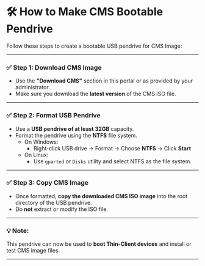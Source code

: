 # 🛠️ How to Make CMS Bootable Pendrive

Follow these steps to create a bootable USB pendrive for CMS Image:

---

### ✅ Step 1: Download CMS Image

- Use the **"Download CMS"** section in this portal or as provided by your administrator.
- Make sure you download the **latest version** of the CMS ISO file.

---

### ✅ Step 2: Format USB Pendrive

- Use a **USB pendrive of at least 32GB** capacity.
- Format the pendrive using the **NTFS** file system.
  - On Windows:  
    - Right-click USB drive → Format → Choose **NTFS** → Click **Start**
  - On Linux:  
    - Use `gparted` or `Disks` utility and select NTFS as the file system.

---

### ✅ Step 3: Copy CMS Image

- Once formatted, **copy the downloaded CMS ISO image** into the root directory of the USB pendrive.
- Do **not** extract or modify the ISO file.

---

### 💡 Note:
This pendrive can now be used to **boot Thin-Client devices** and install or test CMS image files.

---




